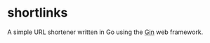 # shortlinks

A simple URL shortener written in Go using the [Gin](https://github.com/gin-gonic/gin) web framework.
